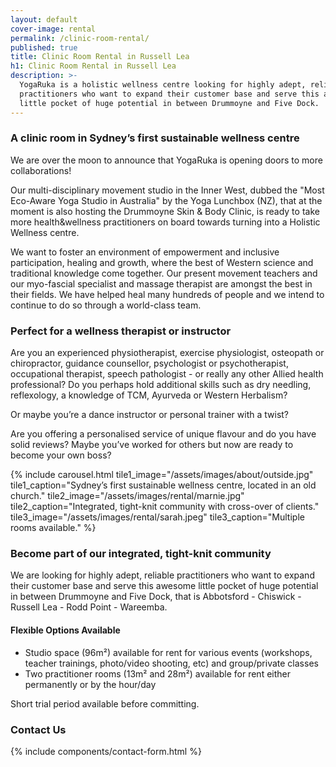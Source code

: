 ```yaml
---
layout: default
cover-image: rental
permalink: /clinic-room-rental/
published: true
title: Clinic Room Rental in Russell Lea
h1: Clinic Room Rental in Russell Lea
description: >-
  YogaRuka is a holistic wellness centre looking for highly adept, reliable
  practitioners who want to expand their customer base and serve this awesome
  little pocket of huge potential in between Drummoyne and Five Dock.
---
```


<section markdown="1" class="Longform Longform--blogpost">

### A clinic room in Sydney’s first sustainable wellness centre

We are over the moon to announce that YogaRuka is opening doors to more collaborations! 

Our multi-disciplinary movement studio in the Inner West, dubbed the "Most Eco-Aware Yoga Studio in Australia" by the Yoga Lunchbox (NZ), that at the moment is also hosting the Drummoyne Skin & Body Clinic, is ready to take more health&wellness practitioners on board towards turning into a Holistic Wellness centre.  

We want to foster an environment of empowerment and inclusive participation, healing and growth, where the best of Western science and traditional knowledge come together. Our present movement teachers and our myo-fascial specialist and massage therapist are amongst the best in their fields. We have helped heal many hundreds of people and we intend to continue to do so through a world-class team.

### Perfect for a wellness therapist or instructor

Are you an experienced physiotherapist, exercise physiologist, osteopath or chiropractor, guidance counsellor, psychologist or psychotherapist, occupational therapist, speech pathologist - or really any other Allied health professional? Do you perhaps hold additional skills such as dry needling, reflexology, a knowledge of TCM, Ayurveda or Western Herbalism? 

Or maybe you’re a dance instructor or personal trainer with a twist? 

Are you offering a personalised service of unique flavour and do you have solid reviews? Maybe you’ve worked for others but now are ready to become your own boss?   
</section>

<section id="studio">
  {% include carousel.html tile1_image="/assets/images/about/outside.jpg" tile1_caption="Sydney’s first sustainable wellness centre, located in an old church." tile2_image="/assets/images/rental/marnie.jpg"  tile2_caption="Integrated, tight-knit community with cross-over of clients." tile3_image="/assets/images/rental/sarah.jpeg" tile3_caption="Multiple rooms available." %}
</section>

<section markdown="1" class="Longform Longform--blogpost">

### Become part of our integrated, tight-knit community

We are looking for highly adept, reliable practitioners who want to expand their customer base and serve this awesome little pocket of huge potential in between Drummoyne and Five Dock, that is Abbotsford - Chiswick - Russell Lea - Rodd Point - Wareemba. 

#### Flexible Options Available

- Studio space (96m²) available for rent for various events (workshops, teacher trainings, photo/video shooting, etc) and group/private classes
- Two practitioner rooms (13m² and 28m²) available for rent either permanently or by the hour/day

Short trial period available before committing.

### Contact Us

<div class="m-top--md">
  {% include components/contact-form.html %}
</div>
</section>
